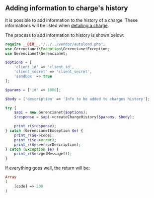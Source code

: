 ## Adding information to charge's history

It is possible to add information to the history of a charge. These informations will be listed when [detailing a charge](/docs/CHARGE_DETAIL.md).

The process to add information to history is shown below:


```php
require __DIR__.'/../../vendor/autoload.php';
use Gerencianet\Exception\GerencianetException;
use Gerencianet\Gerencianet;

$options = [
    'client_id' => 'client_id',
    'client_secret' => 'client_secret',
    'sandbox' => true
];

$params = ['id' => 1000];

$body = ['description' => 'Info to be added to charges history'];

try {
    $api = new Gerencianet($options);
    $response = $api->createChargeHistory($params, $body);

    print_r($response);
} catch (GerencianetException $e) {
    print_r($e->code);
    print_r($e->error);
    print_r($e->errorDescription);
} catch (Exception $e) {
    print_r($e->getMessage());
}
```

If everything goes well, the return will be:

```php
Array
(
    [code] => 200
)
```
